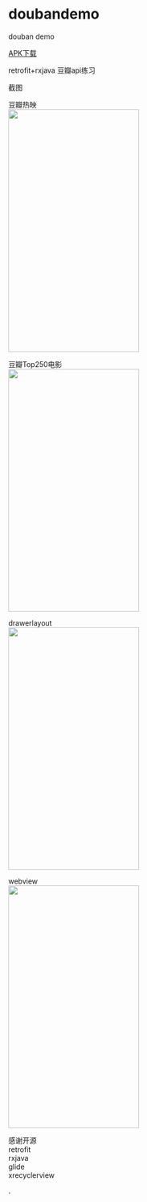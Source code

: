 # doubandemo
douban demo

  
    
   
   
<a href="https://github.com/sanlisanlisanli/doubandemo/tree/master/app/release">APK下载</a>   
    
    
retrofit+rxjava  豆瓣api练习  
   
  
   
截图 
  
  
豆瓣热映  
<img src="https://github.com/sanlisanlisanli/doubandemo/blob/master/pics/01.jpg" width="260" height="480"/>  
  
   
豆瓣Top250电影  
<img src="https://github.com/sanlisanlisanli/doubandemo/blob/master/pics/02.jpg" width="260" height="480"/>   
  
  
drawerlayout  
<img src="https://github.com/sanlisanlisanli/doubandemo/blob/master/pics/03.jpg" width="260" height="480"/>  
   
    
webview   
<img src="https://github.com/sanlisanlisanli/doubandemo/blob/master/pics/04.jpg" width="260" height="480"/>   
   
   
感谢开源  
retrofit  
rxjava  
glide    
xrecyclerview   
  
  
 .
